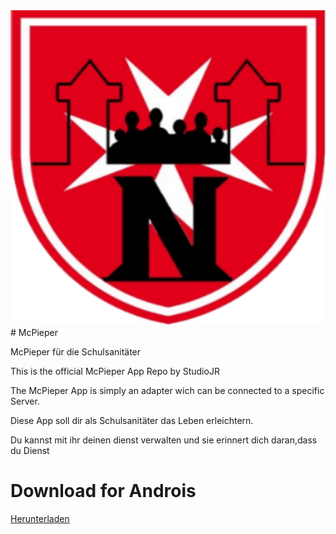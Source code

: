 <img src="	1525446071633.png"/>
# McPieper

McPieper für die Schulsanitäter

This is the official McPieper App Repo by StudioJR 

The McPieper App is simply an adapter wich can be connected to a specific Server.

Diese App soll dir als Schulsanitäter das Leben erleichtern.

Du kannst mit ihr deinen dienst verwalten und sie erinnert dich daran,dass du Dienst 


# Download for Androis
<a href="https://github.com/StudioJR/McPieper/raw/master/app.apk">Herunterladen</a>
